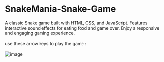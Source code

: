 # SnakeMania-Snake-Game
A classic Snake game built with HTML, CSS, and JavaScript. Features interactive sound effects for eating food and game over. Enjoy a responsive and engaging gaming experience.
<br/>
<br/>
use these arrow keys to play the game : 
<br/>
<br/>
![image](https://github.com/user-attachments/assets/abec5054-2529-48b3-bb70-1bd08e4f032e)
<br/> <br/>
